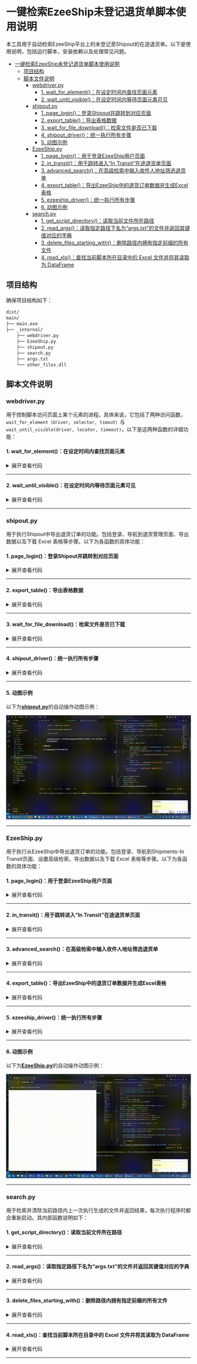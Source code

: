 # 一键检索EzeeShip未登记退货单脚本使用说明
本工具用于自动检索EzeeShip平台上的未登记至Shipout的在途退货单。以下是使用说明，包括运行脚本，安装依赖以及处理常见问题。

- [一键检索EzeeShip未登记退货单脚本使用说明](#一键检索ezeeship未登记退货单脚本使用说明)
  - [项目结构](#项目结构)
  - [脚本文件说明](#脚本文件说明)
    - [webdriver.py](#webdriverpy)
      - [1. wait\_for\_element()：在设定时间内查找页面元素](#1-wait_for_element在设定时间内查找页面元素)
      - [2. wait\_until\_visible()：在设定时间内等待页面元素可见](#2-wait_until_visible在设定时间内等待页面元素可见)
    - [shipout.py](#shipoutpy)
      - [1. page\_login()：登录Shipout并跳转到对应页面](#1-page_login登录shipout并跳转到对应页面)
      - [2. export\_table()：导出表格数据](#2-export_table导出表格数据)
      - [3. wait\_for\_file\_download()：检索文件是否已下载](#3-wait_for_file_download检索文件是否已下载)
      - [4. shipout\_driver()：统一执行所有步骤](#4-shipout_driver统一执行所有步骤)
      - [5. 动图示例](#5-动图示例)
    - [EzeeShip.py](#ezeeshippy)
      - [1. page\_login()：用于登录EzeeShip用户页面](#1-page_login用于登录ezeeship用户页面)
      - [2. in\_transit()：用于跳转进入“In Transit”在途退货单页面](#2-in_transit用于跳转进入in-transit在途退货单页面)
      - [3. advanced\_search()：在高级检索中输入收件人地址筛选退货单](#3-advanced_search在高级检索中输入收件人地址筛选退货单)
      - [4. export\_table()：导出EzeeShip中的退货订单数据并生成Excel表格](#4-export_table导出ezeeship中的退货订单数据并生成excel表格)
      - [5. ezeeship\_driver()：统一执行所有步骤](#5-ezeeship_driver统一执行所有步骤)
      - [6. 动图示例](#6-动图示例)
    - [search.py](#searchpy)
      - [1. get\_script\_directory()：读取当前文件所在路径](#1-get_script_directory读取当前文件所在路径)
      - [2. read\_args()：读取指定路径下名为“args.txt”的文件并返回其键值对应的字典](#2-read_args读取指定路径下名为argstxt的文件并返回其键值对应的字典)
      - [3. delete\_files\_starting\_with()：删除路径内拥有指定前缀的所有文件](#3-delete_files_starting_with删除路径内拥有指定前缀的所有文件)
      - [4. read\_xls()：查找当前脚本所在目录中的 Excel 文件并将其读取为 DataFrame](#4-read_xls查找当前脚本所在目录中的-excel-文件并将其读取为-dataframe)


## 项目结构
确保项目结构如下：
```
dist/
main/
├── main.exe
├── _internal/
    ├── webdriver.py
    ├── EzeeShip.py
    ├── shipout.py
    ├── search.py
    ├── args.txt
    └── other_files.dll
```

## 脚本文件说明

### webdriver.py
用于控制脚本访问页面上某个元素的进程。具体来说，它包括了两种访问函数，`wait_for_element（driver, selector, timout）`与`wait_until_visible(driver, locator, timeout)`，以下是这两种函数的详细功能：

#### 1. wait_for_element()：在设定时间内查找页面元素
<details>
  <summary>展开查看代码</summary>

```python
def wait_for_element(driver, selector, timeout=10):
    try:
        element = WebDriverWait(driver, timeout).until(
            EC.element_to_be_clickable(selector)
        )
        return element
    except Exception as e:
        print("访问超时")
```

- `wait_for_element(driver, selector, timeout)`：创建一个WebDriverWait对象，用于在指定的时间内等待某个条件的发生。
  -  `driver`：这是一个WebDriver实例，通常用于控制浏览器。
  -  `selector`: 这是一个选择器，告诉Selenium需要在页面上找到哪个元素以及如何找到它。
  - `timeout`：这是等待该元素出现的最长时间，如果未能等到该元素加载完成，将会抛出超时异常。
</details>

_________________
#### 2. wait_until_visible()：在设定时间内等待页面元素可见
<details>
  <summary>展开查看代码</summary>

```python
def wait_until_visible(driver, locator, timeout=10):
    try:
        wait = WebDriverWait(driver, timeout)
        element = wait.until(EC.visibility_of_element_located(locator))
        return element
    
    except Exception as e:
        print("访问超时")
```
- `wait_until_visible(driver, locator, timeout)`：功能同上，用于等待页面上某个元素变得可见，并在元素可见后执行操作（例如点击）。输入参数与`wait_for_element()`功能一致

</details>

_________________


### shipout.py  
用于执行Shipout中导出退货订单的功能。包括登录、导航到退货管理页面、导出数据以及下载 Excel 表格等步骤。以下为各函数的具体功能：

#### 1. page_login()：登录Shipout并跳转到对应页面
<details>
  <summary>展开查看代码</summary>

```python
def page_login(driver, username, password, url):
    driver.get(url)

    username_element = driver.find_element(By.CLASS_NAME, 'ez-input__inner')
    username_element.send_keys(username)

    password_element = driver.find_element(By.XPATH, '//input[@type="password" and @autocomplete="off" and contains(@class, "ez-input__inner")]')
    password_element.send_keys(password)


    try:
        button = wait_for_element(driver, (By.CSS_SELECTOR, '.ez-button.login-submit.ez-button--primary.ez-button--medium'))
        button.click()
        print("已成功登录Shipout")

    except:
        print("Shipout账号或密码输入错误，请重新输入")
        driver.quit()

    warehouse_element = wait_for_element(driver, (By.XPATH, '//div[contains(text(), "Upland，CA")]'))
    warehouse_element.click()

    # Click on the parent element to expand the submenu
    max_retries = 10
    sleep_interval = 2
    retries = 0
    while retries < max_retries:
        try:
            parent_element = wait_for_element(driver, (By.XPATH, '//*[@id="app-root-wrap"]/section/aside/div/div[1]/div/ul/li[3]/div/div/div'))
            parent_element.click()
            rt = wait_for_element(driver, (By.XPATH, '/html/body/div[2]/ul/li[1]/div/span')) #'//div[@class="ez-menu-item__content"]//span[contains(text(), "Return Order")]'
            rt.click()
            print("Shipout - 已成功跳转至“退货管理-退货单”页面")
            break
        except:
            retries +=1
            print("Shipout - 当前页面请求失败，重试次数：", retries)
            time.sleep(sleep_interval)
    else:
        print("Shipout - 页面请求已超时，请重新执行文件")
        driver.quit()
```

- `page_login(driver, username, password, url)`：用于访问Shipout登录界面并输入用户名和密码，选择仓库地址，以及跳转至“退货管理-退货单”页面。
</details>

_________________
#### 2. export_table()：导出表格数据
<details>
  <summary>展开查看代码</summary>

```python
def export_table(driver):
    max_retries = 10
    sleep_interval = 2
    retries = 0
    while retries < max_retries:
        try: 
            all_button = wait_for_element(driver, (By.XPATH, '//*[@id="tab-0"]'))
            all_button.click()
            print("Shipout - 已选择查看“全部”退货单，正在尝试导出所有表格")

            export_button = wait_for_element(driver, (By.XPATH, '//*[@id="app-root-wrap"]/section/section/main/div/header/div/div[2]/div[2]/button'))
            export_button.click()
            print("Shipout - 已选择“导出”")

            all_filtered = wait_for_element(driver, (By.XPATH, "//ul[contains(@id, 'dropdown-menu-')]/li[2][normalize-space()='Export All Filtered Orders' or normalize-space()='导出当前所有数据']"))
            all_filtered.click()
            print("Shipout - 已选择“导出当前所有数据”")
            print("Shipout - 已导出退货单表格")
            break
        except:
            retries +=1
            print("Shipout - 请求失败，正在尝试重新下载表格，重试次数：", retries)
            time.sleep(sleep_interval)
    else:
        print("Shipout - 页面请求已超时，请重新执行文件")   
        driver.quit() 
```

- `export_table(driver)`：定位至“全部”退货单页面并导出所有数据。由于该页面加载所需时间较长，可能会导致导出文件的请求失败。在这种情况下，该函数会重复执行并记录失败次数直至导出文件，若请求超时，请联系技术人员处理。
</details>

_________________
#### 3. wait_for_file_download()：检索文件是否已下载
<details>
  <summary>展开查看代码</summary>

```python
def wait_for_file_download(prefix, timeout=100):

    end_time = time.time() + timeout
    script_dir = os.path.dirname(os.path.abspath(__file__))

    while time.time() < end_time:
        for filename in os.listdir(script_dir):
            if filename.startswith(prefix):
                print(f"Shipout - 已查找到下载文件: {filename}")
                return True
        time.sleep(1)  # Wait before checking again

    print(f"Shipout - 下载超时，未能在当前目录找到以 '{prefix}' 为前缀的文件名")
    return False
```
- `wait_for_file_download(prefix, timeout=100)`：遍历当前路径内文件，查询是否已下载生成的Excel表格。
  - `prefix`：读取该路径内文件的前缀，如“WMS_Return_Export”为Shipout输出文件的固定前缀。
  - 
</details>

_________________
#### 4. shipout_driver()：统一执行所有步骤
<details>
  <summary>展开查看代码</summary>

```python
def shipout_driver():

    params = read_args()

    shipout_url = params.get('shipout_url')
    shipout_username = params.get('shipout_username')
    shipout_password = params.get('shipout_password')

    driver = webdriver.Chrome(options=options) 

    page_login(driver, shipout_username, shipout_password, shipout_url)

    export_table(driver)

    prefix = "WMS_Return_Export"

    wait_for_file_download(prefix)

    driver.quit()
```

- `shipout_driver()`：读取同路径内<u>**args.txt**</u>内的登录账户名和密码，执行上述所有操作，并退出浏览器控制。
</details>

_________________

#### 5. 动图示例

以下为<u>**shipout.py**</u>的自动操作动图示例：
<div style="text-align: center;">
  <img src="Shipout演示.gif" alt="Shipout.py">
</div>

_________________

### EzeeShip.py
用于执行从EzeeShip中导出退货订单的功能。包括登录、导航到Shipments-In Transit页面、设置高级检索，导出数据以及下载 Excel 表格等步骤。以下为各函数的具体功能：

#### 1. page_login()：用于登录EzeeShip用户页面
<details>
  <summary>展开查看代码</summary>

```python
def page_login(driver, username, password, url):
    driver.get(url)

    username_element =driver.find_element(By.CSS_SELECTOR, 'input[type="text"][autocomplete="username"].el-input__inner')
    username_element.send_keys(username)

    password_element =driver.find_element(By.CSS_SELECTOR, 'input[type="password"][autocomplete="password"].el-input__inner')
    password_element.send_keys(password)
    try:
        button = wait_for_element(driver, (By.CSS_SELECTOR, 'button[data-v-1915e4d0][type="submit"].el-button.login-submit-button'))
        button.click()
        print("已成功登录EzeeShip")
    except:
        print("EzeeShip账号或密码输入错误，请重新输入")
        driver.quit()
```

- `page_login(driver, username, password, url)`：用于访问Shipout登录界面并输入用户名和密码，选择仓库地址，以及跳转至“退货管理-退货单”页面。
    - `driver`： WebDriver实例，通常用于控制浏览器
    - `username`：用于登录EzeeShip的用户名，读取自<u>**args.txt**</u>
    - `password`：用于登录EzeeShip的密码，读取自<u>**args.txt**</u>
    - `url`：EzeeShip用户登录界面网址

</details>

_________________
#### 2. in_transit()：用于跳转进入“In Transit”在途退货单页面
<details>
  <summary>展开查看代码</summary>

```python
def in_transit(driver):

    shipments_element = wait_for_element(driver, (By.XPATH, '//span[contains(text(), "Shipments")]'))
    shipments_element.click()
    print("EzeeShip - 已成功转入“Shipment”页面")

    in_transit_element =  wait_for_element(driver, (By.XPATH, '//span[contains(text(), "In Transit")]'))
    in_transit_element.click()
    print("EzeeShip - 选择“In Transit”订单")

    all_element = wait_for_element(driver, (By.XPATH, '//*[@id="app"]/div[1]/div[2]/div[1]/ul/div/li[3]/ul/div/li[1]/span'))
    all_element.click()
    print('EzeeShip - 点击“All”')

```
- `in_transit(driver)`：依次操作浏览器点击“Shipment”选项，在进入页面后点击网页左侧目录的“In Transit"选项，最后点击下拉目录中的“All”选项，调出所有在途退货单数据。  
</details>

_________________

#### 3. advanced_search()：在高级检索中输入收件人地址筛选退货单
<details>
  <summary>展开查看代码</summary>

```python
def advanced_search(driver, address):

    advanced_search = driver.find_element(By.XPATH, '//*[@id="app"]/div[1]/div[2]/div[2]/div/div/div/div[1]/div/div[2]/div[1]/section/i[1]')
    advanced_search.click()
    print('EzeeShip - 进入Advanced Search')

    address_input = wait_for_element(driver, (By.XPATH, '//*[@id="app"]/div[1]/div[2]/div[2]/div/div/div/div[1]/div/div[2]/section/div/form/div[2]/div[2]/div/div/div/input'))
    address_input.send_keys(address)
    print('EzeeShip - 输入“Recipient Address"仓库地址：', address)

    confirm = wait_for_element(driver, (By.XPATH, '//*[@id="app"]/div[1]/div[2]/div[2]/div/div/div/div[1]/div/div[2]/section/div/div/button[1]'))
    confirm.click()
    print('EzeeShip - 点击确认')

```
- `advanced_search(driver, address)`：点击页面上“Advanced Search”的选项，在“Recipient”一栏输入对应仓库的收件人地址（如Upland是“1037”），并点击“Confirm”实现筛选对应退货单。
    - `address`是仓库的收货地址，如“Upland”仓库为1037，该地址需使用者在<u>**args.txt**</u>文件中的“ezeeship_recipient_address”一栏手动修改。
</details>

_________________
#### 4. export_table()：导出EzeeShip中的退货订单数据并生成Excel表格
<details>
  <summary>展开查看代码</summary>

```python
def export_table(driver):
    export_button = driver.find_element(By.XPATH, '//*[@id="app"]/div[1]/div[2]/div[2]/div/div/div/div[1]/div/div[1]/div[1]/div[1]/div[7]/div/div/button')
    export_button.click()

    try:

        by_order = wait_for_element(driver, (By.XPATH, "//ul[contains(@id, 'dropdown-menu-')]/li[1]/span[contains(text(), 'By Order')]"))
        by_order.click()
        print('EzeeShip - 选择“By Order”，正在尝试导出文件')
    except:
        print("EzeeShip - 导出文件失败")
```

- `export_table(driver)`：操作浏览器点击页面上方的“Export Shipment Info”选项，并选择“By Order”，生成所有在途退货单的Excel表格。
</details>

_________________
#### 5. ezeeship_driver()：统一执行所有步骤
<details>
  <summary>展开查看代码</summary>

```python
def ezeeship_driver():

    params = read_args()

    ezeeship_url = params.get('ezeeship_url')
    ezeeship_username = params.get('ezeeship_username')
    ezeeship_password = params.get('ezeeship_password')
    ezeeship_address = params.get('ezeeship_recipient_address')

    driver = webdriver.Chrome(options = options)
    
    page_login(driver, ezeeship_username, ezeeship_password, ezeeship_url)

    in_transit(driver)

    advanced_search(driver, ezeeship_address)

    export_table(driver)

    prefix = "Shipment_Information(by order)(all).xls"

    wait_for_file_download(prefix)

    driver.quit()
```
- `ezeeship_driver()`：读取同路径内<u>**args.txt**</u>内的登录账户名和密码，执行上述所有操作，并退出浏览器控制。
</details>

_________________

#### 6. 动图示例
以下为<u>**EzeeShip.py**</u>的自动操作动图示例：
<div style="text-align: center;">
  <img src="EzeeShip演示.gif" alt="EzeeShip.py">
</div>

_________________

### search.py
用于检索并清除当前路径内上一次执行生成的文件并返回结果，每次执行程序时都会重新启动。其内部函数说明如下：

#### 1. get_script_directory()：读取当前文件所在路径
<details>
  <summary>展开查看代码</summary>

```python
def get_script_directory():
    return os.path.dirname(os.path.abspath(__file__))
```
- `get_script_directory()`：读取当前文件所在的绝对路径
</details>

_________________

#### 2. read_args()：读取指定路径下名为“args.txt”的文件并返回其键值对应的字典
<details>
  <summary>展开查看代码</summary>

```python
def read_args(file_path = None):
    if file_path is None:
        file_path = os.path.join(get_script_directory(), 'args.txt')
    params = {}
    with open(file_path, 'r') as file:
        for line in file:
            line = line.strip()
            if line:
                key, value = line.split(' = ', 1)
                params[key] = value
    return params 
```
- `read_args(file_path = None)`：指定默认文件路径为当前所在文件夹 + 'args.txt'，返回字典。其效果如下：
```
# 原args.txt文件如下
shipout_url = https://wms.shipout.com/z/#/login?lang=en

shipout_username = support@carrohome.com

shipout_password = Carrohome#23

ezeeship_url = https://ezeeship.com/newstyle/#/accredit/login

ezeeship_username = jacksoneatvivi@gmail.com

ezeeship_password = Carrohome#1

ezeeship_recipient_address = 1037

# 调用read_args()后返回如下字典：
{
    'shipout_url': 'https://wms.shipout.com/z/#/login?lang=en', 'shipout_username': 'support@carrohome.com', 
    'shipout_password': 'Carrohome#23', 
    'ezeeship_url': 'https://ezeeship.com/newstyle/#/accredit/login', 
    'ezeeship_username': 'jacksoneatvivi@gmail.com', 'ezeeship_password': 'Carrohome#1', 
    'ezeeship_recipient_address': '1037'

}

```
</details>

_________________

#### 3. delete_files_starting_with()：删除路径内拥有指定前缀的所有文件
<details>
  <summary>展开查看代码</summary>

```python
def delete_files_starting_with(prefix):

    # 获取当前脚本所在目录
    directory = get_script_directory() 
   
    try:
        # 查找所有以指定前缀开头的文件
        files_to_delete = [filename for filename in os.listdir(directory) if filename.startswith(prefix)]
        
        if files_to_delete:
            # 删除找到的文件
            for filename in files_to_delete:
                os.remove(os.path.join(directory, filename))
                print(f"已删除文件: {filename}")
        else:
            print(f"并未找到以 '{prefix}'为前缀的文件，删除终止")

    except OSError as e:
        print(f"Error: {e.strerror}")
```
- `delete_files_starting_with(prefix)`：是删除当前脚本所在目录中以指定前缀开头的文件。
  - `prefix`：指定前缀示例：EzeeShip文件前缀为“Shipment_Information(by order)(all)”，Shipout文件前缀为“WMS_Return_Export”。

</details>

_________________

#### 4. read_xls()：查找当前脚本所在目录中的 Excel 文件并将其读取为 DataFrame
<details>
  <summary>展开查看代码</summary>

```python

def read_xls(prefix):
    directory = get_script_directory()

    # 遍历目录中的所有文件名，查找以指定前缀 prefix 开头的文件
    file_to_read = next((filename for filename in os.listdir(directory) if filename.startswith(prefix)), None)
    
    if file_to_read: # 如果找到匹配的文件
        file_path = os.path.join(directory, file_to_read) # 构建文件的完整路径
        # 读取 Excel 文件，将其内容加载到一个 DataFrame 中。header=0 表示将第一行作为列名。
        df = pd.read_excel(file_path, header=0)
        return df
    else:
        print(f"未找到以 '{prefix}'为前缀的文件名")
        return None
```
- `read_xls(prefix)`：根据指定的前缀查找当前脚本所在目录中的 Excel 文件，并将其读取为 DataFrame。
  - `prefix`：指定文件前缀名，如`prefix = 产品`，则所有开头带有“产品”二字的Excel文件都将会被提取。
</details>

_________________
